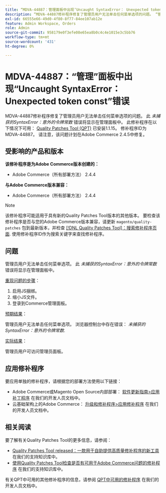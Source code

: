 ```yaml
---
title: “MDVA-44887：管理面板中出现‘Uncaught SyntaxError： Unexpected token const’错误”
description: “MDVA-44887修补程序修复了管理员用户无法单击任何菜单选项的问题。 “管理”面板中显示*Uncaught SyntaxError： Unexpected token const*错误。 安装[Quality Patches Tool (QPT)](/help/announcements/adobe-commerce-announcements/magento-quality-patches-released-new-tool-to-self-serve-quality-patches.md) 1.1.15后，即可使用此修补程序。 修补程序ID为MDVA-44887。 请注意，该问题计划在Adobe Commerce 2.4.5中修复。”
exl-id: 66555e66-49d0-4f80-8f77-84ee107ab12e
feature: Admin Workspace, Orders
role: Admin
source-git-commit: 958179e0f3efe08e65ea8b0c4c4e1015e3c5bb76
workflow-type: tm+mt
source-wordcount: '431'
ht-degree: 0%

---
```


# MDVA-44887：“管理”面板中出现“Uncaught SyntaxError： Unexpected token const”错误

MDVA-44887修补程序修复了管理员用户无法单击任何菜单选项的问题。 此 *未捕获的SyntaxError：意外的令牌常数* 错误将显示在管理面板中。 此修补程序在以下情况下可用： [Quality Patches Tool (QPT)](/help/announcements/adobe-commerce-announcements/magento-quality-patches-released-new-tool-to-self-serve-quality-patches.md) 已安装1.1.15。 修补程序ID为MDVA-44887。 请注意，该问题计划在Adobe Commerce 2.4.5中修复。

## 受影响的产品和版本

**该修补程序是为Adobe Commerce版本创建的：**

* Adobe Commerce（所有部署方法） 2.4.4

**与Adobe Commerce版本兼容：**

* Adobe Commerce（所有部署方法） 2.4.4

>[!NOTE]
>
>该修补程序可能适用于具有新的Quality Patches Tool版本的其他版本。 要检查该修补程序是否与您的Adobe Commerce版本兼容，请更新 `magento/quality-patches` 包到最新版本，并检查 [[!DNL Quality Patches Tool]：搜索修补程序页面](https://devdocs.magento.com/quality-patches/tool.html#patch-grid). 使用修补程序ID作为搜索关键字来查找修补程序。

## 问题

管理员用户无法单击任何菜单选项。 此 *未捕获的SyntaxError：意外的令牌常数* 错误将显示在管理面板中。

<u>重现问题的步骤</u>：

1. 启用JS捆绑。
1. 缩小JS文件。
1. 登录到Commerce管理面板。

<u>预期结果</u>：

管理员用户无法单击任何菜单选项。 浏览器控制台中存在错误： *未捕获的SyntaxError：意外的令牌常数*.

<u>实际结果</u>：

管理员用户可访问管理员面板。

## 应用修补程序

要应用单独的修补程序，请根据您的部署方法使用以下链接：

* Adobe Commerce或Magento Open Source内部部署： [软件更新指南>应用补丁程序](https://devdocs.magento.com/guides/v2.4/comp-mgr/patching/mqp.html) 在我们的开发人员文档中。
* 云基础架构上的Adobe Commerce： [升级和修补程序>应用修补程序](https://devdocs.magento.com/cloud/project/project-patch.html) 在我们的开发人员文档中。

## 相关阅读

要了解有关Quality Patches Tool的更多信息，请参阅：

* [Quality Patches Tool released：一款用于自助提供高质量修补程序的新工具](/help/announcements/adobe-commerce-announcements/magento-quality-patches-released-new-tool-to-self-serve-quality-patches.md) 在我们的支持知识库中。
* [使用Quality Patches Tool检查是否有可用于Adobe Commerce问题的修补程序](/help/support-tools/patches-available-in-qpt-tool/check-patch-for-magento-issue-with-magento-quality-patches.md) 在我们的支持知识库中。

有关QPT中可用的其他修补程序的信息，请参阅 [QPT中可用的修补程序](https://devdocs.magento.com/quality-patches/tool.html#patch-grid) 在我们的开发人员文档中。
